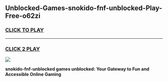 
## Unblocked-Games-snokido-fnf-unblocked-Play-Free-o62zi
<h3>
<a href="https://premium76.site?title=snokido-fnf-unblocked&ref=18A1">CLICK TO PLAY</a></h3>
<hr>

<h3>
<a href="https://premium76.site?title=snokido-fnf-unblocked&ref=18A1">CLICK 2 PLAY</a>
  
</h3>

<a href="https://premium76.site?title=snokido-fnf-unblocked&ref=18A1"><img src="https://clearcache.store/games.png"></a>


**snokido-fnf-unblocked games unblocked: Your Gateway to Fun and Accessible Online Gaming**
